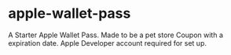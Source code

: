 # apple-wallet-pass
A Starter Apple Wallet Pass. Made to be a pet store Coupon with a expiration date. Apple Developer account required for set up.
